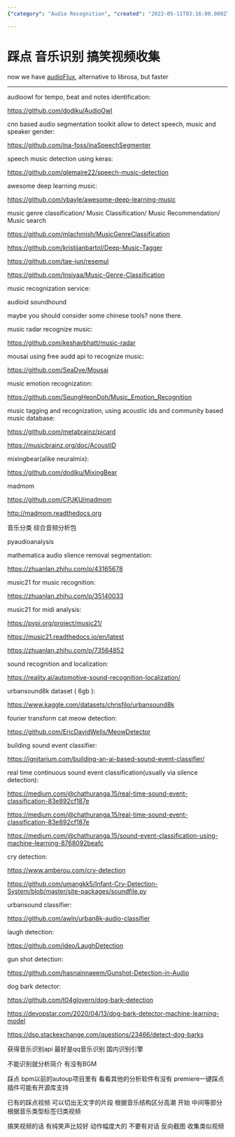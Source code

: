 ```yaml
---
{"category": "Audio Recognition", "created": "2022-05-11T03:16:00.000Z", "date": "2022-05-11 03:16:00", "description": "This article discusses various audio and music recognition tools like audioFlux, inaSpeechSegmenter, Mousai, Music Emotion Recognition, Picard, AcoustID, MixingBear, madmom, pyaudioanalysis, MUSIC21, urbanSound8k dataset, MeowDetector, and more. It also mentions using QQ Music's recognition engine for domestic audio identification and Premier plugins for categorizing humorous videos based on music structure.", "modified": "2023-04-03T09:08:17.160Z", "tags": ["audio analysis", "beat detection", "music analysis"], "title": "踩点 音乐识别"}

---
```


# 踩点 音乐识别 搞笑视频收集

now we have [audioFlux](https://github.com/libAudioFlux/audioFlux), alternative to librosa, but faster

----

audioowl for tempo, beat and notes identification:

https://github.com/dodiku/AudioOwl

cnn based audio segmentation toolkit allow to detect speech, music and speaker gender:

https://github.com/ina-foss/inaSpeechSegmenter

speech music detection using keras:

https://github.com/qlemaire22/speech-music-detection

awesome deep learning music:

https://github.com/ybayle/awesome-deep-learning-music

music genre classification/ Music Classification/ Music Recommendation/ Music search

https://github.com/mlachmish/MusicGenreClassification

https://github.com/kristijanbartol/Deep-Music-Tagger

https://github.com/tae-jun/resemul

https://github.com/Insiyaa/Music-Genre-Classification

music recognization service:

audioid soundhound

maybe you should consider some chinese tools? none there.

music radar recognize music:

https://github.com/keshavbhatt/music-radar

mousai using free audd api to recognize music:

https://github.com/SeaDve/Mousai

music emotion recognization:

https://github.com/SeungHeonDoh/Music_Emotion_Recognition

music tagging and recognization, using acoustic ids and community based music database:

https://github.com/metabrainz/picard

https://musicbrainz.org/doc/AcoustID

mixingbear(alike neuralmix):

https://github.com/dodiku/MixingBear

madmom

https://github.com/CPJKU/madmom

http://madmom.readthedocs.org

音乐分类 综合音频分析包

pyaudioanalysis

mathematica audio slience removal segmentation:

https://zhuanlan.zhihu.com/p/43165678

music21 for music recognition:

https://zhuanlan.zhihu.com/p/35140033

music21 for midi analysis:

https://pypi.org/project/music21/

https://music21.readthedocs.io/en/latest

https://zhuanlan.zhihu.com/p/73564852

sound recognition and localization:

https://reality.ai/automotive-sound-recognition-localization/

urbansound8k dataset ( 6gb ):

https://www.kaggle.com/datasets/chrisfilo/urbansound8k

fourier transform cat meow detection:

https://github.com/EricDavidWells/MeowDetector

building sound event classifier:

https://ignitarium.com/building-an-ai-based-sound-event-classifier/

real time continuous sound event classification(usually via silence detection):

https://medium.com/@chathuranga.15/real-time-sound-event-classification-83e892cf187e

https://medium.com/@chathuranga.15/real-time-sound-event-classification-83e892cf187e

https://medium.com/@chathuranga.15/sound-event-classification-using-machine-learning-8768092beafc

cry detection:

https://www.amberou.com/cry-detection

https://github.com/umangkk5/Infant-Cry-Detection-System/blob/master/site-packages/soundfile.py

urbansound classifier:

https://github.com/awln/urban8k-audio-classifier

laugh detection:

https://github.com/ideo/LaughDetection

gun shot detection:

https://github.com/hasnainnaeem/Gunshot-Detection-in-Audio

dog bark detector:

https://github.com/t04glovern/dog-bark-detection

https://devopstar.com/2020/04/13/dog-bark-detector-machine-learning-model

https://dsp.stackexchange.com/questions/23466/detect-dog-barks

获得音乐识别api 最好是qq音乐识别 国内识别引擎

不能识别就分析简介 有没有BGM

踩点 bpm以前的autoup项目里有 看看其他的分析软件有没有 premiere一键踩点插件可能有开源库支持

已有的踩点视频 可以切出无文字的片段 根据音乐结构区分高潮 开始 中间等部分 根据音乐类型标签归类视频

搞笑视频的话 有纯笑声比较好 动作幅度大的 不要有对话 反向截图 收集类似视频
